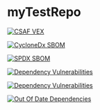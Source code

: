 # myTestRepo

[![CSAF VEX](https://img.shields.io/endpoint?url=https%3A%2F%2Fqa-api-hooks.soos.io%2Fapi%2Fshieldsio-badges%3FbadgeType%3DVexSbom%26pid%3Dr3efb6zds)](https://qa-app.soos.io/research/repositories/github/SOOS-FAngelino/myTestRepo/?attributionFormat=CsafVex)


[![CycloneDx SBOM](https://img.shields.io/endpoint?url=https%3A%2F%2Fqa-api-hooks.soos.io%2Fapi%2Fshieldsio-badges%3FbadgeType%3DCycloneDxSbom%26pid%3Dr3efb6zds)](https://qa-app.soos.io/research/repositories/github/SOOS-FAngelino/myTestRepo/?attributionFormat=CycloneDx)


[![SPDX SBOM](https://img.shields.io/endpoint?url=https%3A%2F%2Fqa-api-hooks.soos.io%2Fapi%2Fshieldsio-badges%3FbadgeType%3DSpdxSbom%26pid%3Dr3efb6zds)](https://qa-app.soos.io/research/repositories/github/SOOS-FAngelino/myTestRepo/?attributionFormat=Spdx)


[![Dependency Vulnerabilities](https://img.shields.io/endpoint?url=https%3A%2F%2Fqa-api-hooks.soos.io%2Fapi%2Fshieldsio-badges%3FbadgeType%3DDependencyVulnerabilities%26pid%3Dr3efb6zds)](https://qa-app.soos.io)


[![Dependency Vulnerabilities](https://img.shields.io/endpoint?url=https%3A%2F%2Fqa-api-hooks.soos.io%2Fapi%2Fshieldsio-badges%3FbadgeType%3DDependencyVulnerabilities%26pid%3Dgv3105ibf%26branchName%3Dmain)](https://qa-app.soos.io)

[![Out Of Date Dependencies](https://img.shields.io/endpoint?url=https%3A%2F%2Fqa-api-hooks.soos.io%2Fapi%2Fshieldsio-badges%3FbadgeType%3DOutOfDateDependencies%26pid%3Dgv3105ibf%26branchName%3Dmain)](https://qa-app.soos.io)
